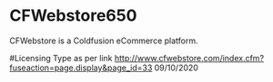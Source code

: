 # CFWebstore650
CFWebstore is a Coldfusion eCommerce platform.

#Licensing Type as per link http://www.cfwebstore.com/index.cfm?fuseaction=page.display&page_id=33 09/10/2020
